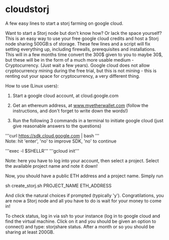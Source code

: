 # cloudstorj
A few easy lines to start a storj farming on google cloud.

Want to start a Storj node but don't know how? Or lack the space yourself? This is an easy way to use your free google cloud credits
and host a Storj node sharing 500GB:s of storage. These few lines and a script will fix setting everything up, including firewalls, prerequisites and installations. 
This will in a few months time convert the 300$ given to you to maybe 30$, but these will
be in the form of a much more usable medium - Cryptocurrency. (Just wait a few years). Google cloud does not allow cryptocurrency 
mining during the free trial, but this is not mining - this is renting out your space for cryptocurrency, a very different thing.

How to use (Linux users):

1. Start a google cloud account, at cloud.google.com
2. Get an ethereum address, at www.myetherwallet.com (follow the instructions, and don't forget to write down the words!)

3. Run the following 3 commands in a terminal to initiate google cloud (just give reasonable answers to the questions)

'''curl https://sdk.cloud.google.com | bash '''        
Note: hit 'enter', 'no' to improve SDK, 'no' to continue

'''exec -l $SHELLR'''
'''gcloud init'''              

Note: here you have to log into your account, then select a project. Select the available
project name and note it down!

Now, you should have a public ETH address and a project name. Simply run

sh create_storj.sh PROJECT_NAME ETH_ADDRESS

And click the natural choices if prompted (typically 'y'). Congratilations, you are now a Storj node and 
all you have to do is wait for your money to come in! 

To check status, log in via ssh to your instance (log in to google cloud and find the virtual machine. Click on it and you should be given an option to connect) and type: storjshare status. After a month or so you should be sharing at least 200GB.


